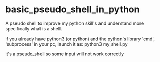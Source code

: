 # basic_pseudo_shell_in_python
A pseudo shell to improve my python skill's and understand more specifically what is a shell.

if you already have python3 (or python) and the python's library 'cmd', 'subprocess' in your pc,
launch it as:
python3 my_shell.py

it's a pseudo_shell so some input will not work correctly